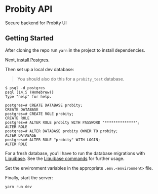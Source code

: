 # Probity API

Secure backend for Probity UI

## Getting Started

After cloning the repo run `yarn` in the project to install dependencies.

Next, [install Postgres](https://gist.github.com/ibraheem4/ce5ccd3e4d7a65589ce84f2a3b7c23a3).

Then set up a local dev database:

> You should also do this for a `probity_test` database.

```
$ psql -d postgres
psql (14.5 (Homebrew))
Type "help" for help.

postgres=# CREATE DATABASE probity;
CREATE DATABASE
postgres=# CREATE ROLE probity;
CREATE ROLE
postgres=# ALTER ROLE probity WITH PASSWORD '**************';
ALTER ROLE
postgres=# ALTER DATABASE probity OWNER TO probity;
ALTER DATABASE
postgres=# ALTER ROLE "probity" WITH LOGIN;
ALTER ROLE
```

For a fresh database, you'll have to run the database migrations with [Liquibase](https://www.liquibase.org/download). See the [Liquibase commands](./src/db/README.md) for further usage.

Set the environment variables in the appropriate `.env.<environment>` file.

Finally, start the server:

```
yarn run dev
```
